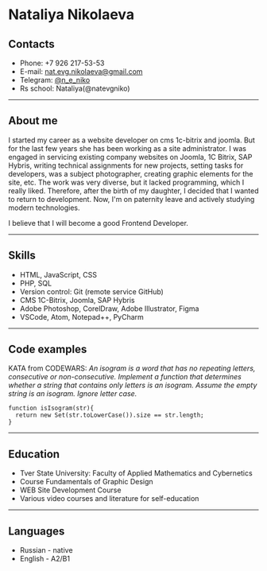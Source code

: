 # Nataliya Nikolaeva

## Contacts
* Phone: +7 926 217-53-53
* E-mail: nat.evg.nikolaeva@gmail.com
* Telegram: [@n_e_niko](https://tlgg.ru/@n_e_niko)
* Rs school: Nataliya(@natevgniko)


*********


## About me
I started my career as a website developer on cms 1c-bitrix and joomla. But for the last few years she has been working as a site administrator. I was engaged in servicing existing company websites on Joomla, 1C Bitrix, SAP Hybris, writing technical assignments for new projects, setting tasks for developers, was a subject photographer, creating graphic elements for the site, etc. The work was very diverse, but it lacked programming, which I really liked. Therefore, after the birth of my daughter, I decided that I wanted to return to development. Now, I'm on paternity leave and actively studying modern technologies. 

I believe that I will become a good Frontend Developer.


*********


## Skills
* HTML, JavaScript, CSS
* PHP, SQL
* Version control: Git (remote service GitHub)
* CMS 1C-Bitrix, Joomla, SAP Hybris
* Adobe Photoshop, CorelDraw, Adobe Illustrator, Figma
* VSCode, Atom, Notepad++, PyCharm


*********


## Code examples
KATA from CODEWARS: *An isogram is a word that has no repeating letters, consecutive or non-consecutive. Implement a function that determines whether a string that contains only letters is an isogram. Assume the empty string is an isogram. Ignore letter case.*
```
function isIsogram(str){
  return new Set(str.toLowerCase()).size == str.length;
}
```


*********


## Education
* Tver State University: Faculty of Applied Mathematics and Cybernetics
* Course Fundamentals of Graphic Design
* WEB Site Development Course
* Various video courses and literature for self-education


*********


## Languages
* Russian - native
* English - A2/B1
